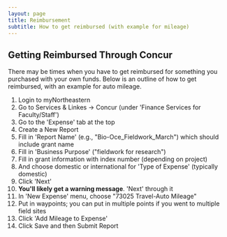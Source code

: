 ```yaml
---
layout: page
title: Reimbursement
subtitle: How to get reimbursed (with example for mileage)
---
```


## Getting Reimbursed Through Concur
There may be times when you have to get reimbursed for something you purchased with your own funds. Below is an outline of how to get reimbursed, with an example for auto mileage.

1. Login to myNortheastern
2. Go to Services & Linkes -> Concur (under \'Finance Services for Faculty/Staff\')
3. Go to the \'Expense\' tab at the top
4. Create a New Report
5. Fill in \'Report Name\' (e.g., \"Bio-Oce_Fieldwork_March\") which should include grant name
6. Fill in \'Business Purpose\' (\"fieldwork for research\")
7. Fill in grant information with index number (depending on project)
8. And choose domestic or international for \'Type of Expense\' (typically domestic)
9. Click \'Next\'
10. **You'll likely get a warning message**. \'Next\' through it
11. In \'New Expense\' menu, choose \"73025 Travel-Auto Mileage\" 
12. Put in waypoints; you can put in multiple points if you went to multiple field sites
13. Click \'Add Mileage to Expense\'
14. Click Save and then Submit Report
